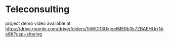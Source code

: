 ﻿# Teleconsulting
project demo video available at https://drive.google.com/drive/folders/1hWDl13UkjgeIMERb3k7ZBAEHUrrNre6K?usp=sharing
